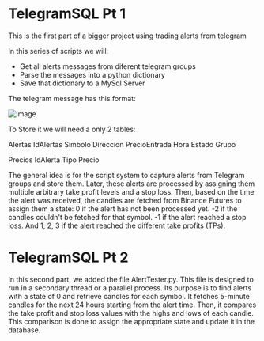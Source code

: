 # TelegramSQL Pt 1
This is the first part of a bigger project using trading alerts from telegram

In this series of scripts we will:

- Get all alerts messages from diferent telegram groups
- Parse the messages into a python dictionary
- Save that dictionary to a MySql Server

The telegram message has this format:

![image](https://github.com/NicoGiovi/TelegramSQL/assets/16262582/75eb5faa-b70a-4645-8191-fd1a699329c8)

To Store it we will need a only 2 tables:

Alertas
  IdAlertas
  Simbolo
  Direccion
  PrecioEntrada
  Hora
  Estado
  Grupo

Precios
  IdAlerta
  Tipo
  Precio

The general idea is for the script system to capture alerts from Telegram groups and store them. Later, these alerts are processed by assigning them multiple arbitrary take profit levels and a stop loss. Then, based on the time the alert was received, the candles are fetched from Binance Futures to assign them a state:
0 if the alert has not been processed yet.
-2 if the candles couldn't be fetched for that symbol.
-1 if the alert reached a stop loss.
And 1, 2, 3 if the alert reached the different take profits (TPs).

# TelegramSQL Pt 2
In this second part, we added the file AlertTester.py. This file is designed to run in a secondary thread or a parallel process. Its purpose is to find alerts with a state of 0 and retrieve candles for each symbol. It fetches 5-minute candles for the next 24 hours starting from the alert time. Then, it compares the take profit and stop loss values with the highs and lows of each candle. This comparison is done to assign the appropriate state and update it in the database.

